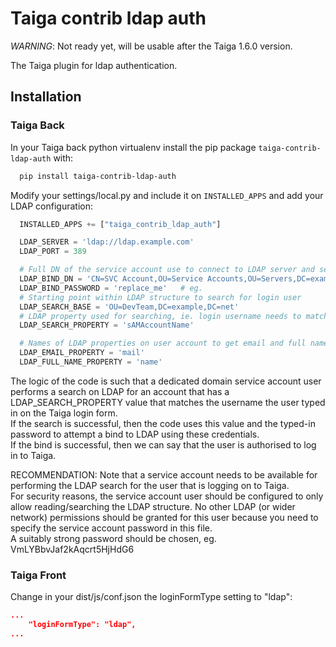 Taiga contrib ldap auth
=======================

*WARNING*: Not ready yet, will be usable after the Taiga 1.6.0 version.

The Taiga plugin for ldap authentication.

Installation
------------

### Taiga Back

In your Taiga back python virtualenv install the pip package
`taiga-contrib-ldap-auth` with:

```bash
  pip install taiga-contrib-ldap-auth
```

Modify your settings/local.py and include it on `INSTALLED_APPS` and add your
LDAP configuration:

```python
  INSTALLED_APPS += ["taiga_contrib_ldap_auth"]

  LDAP_SERVER = 'ldap://ldap.example.com'
  LDAP_PORT = 389

  # Full DN of the service account use to connect to LDAP server and search for login user's account entry
  LDAP_BIND_DN = 'CN=SVC Account,OU=Service Accounts,OU=Servers,DC=example,DC=com'
  LDAP_BIND_PASSWORD = 'replace_me'   # eg. 
  # Starting point within LDAP structure to search for login user
  LDAP_SEARCH_BASE = 'OU=DevTeam,DC=example,DC=net'
  # LDAP property used for searching, ie. login username needs to match value in sAMAccountName property in LDAP
  LDAP_SEARCH_PROPERTY = 'sAMAccountName'

  # Names of LDAP properties on user account to get email and full name
  LDAP_EMAIL_PROPERTY = 'mail'
  LDAP_FULL_NAME_PROPERTY = 'name'
```

The logic of the code is such that a dedicated domain service account user performs a search on LDAP for an account that has a LDAP_SEARCH_PROPERTY value that matches the username the user typed in on the Taiga login form.  
If the search is successful, then the code uses this value and the typed-in password to attempt a bind to LDAP using these credentials.   
If the bind is successful, then we can say that the user is authorised to log in to Taiga.
   
   

RECOMMENDATION: Note that a service account needs to be available for performing the LDAP search for the user that is logging on to Taiga.   
For security reasons, the service account user should be configured to only allow reading/searching the LDAP structure. No other LDAP (or wider network) permissions should be granted for this user because you need to specify the service account password in this file.   
A suitably strong password should be chosen, eg. VmLYBbvJaf2kAqcrt5HjHdG6   



### Taiga Front

Change in your dist/js/conf.json the loginFormType setting to "ldap":

```json
...
    "loginFormType": "ldap",
...
```
